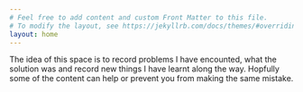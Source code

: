 ```yaml
---
# Feel free to add content and custom Front Matter to this file.
# To modify the layout, see https://jekyllrb.com/docs/themes/#overriding-theme-defaults
layout: home
---
```

 


The idea of this space is to record problems I have encounted, what the solution was and record new things I have learnt along the way. Hopfully some of the content can help or prevent you from making the same mistake. 


